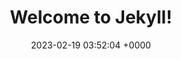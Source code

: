 ---
layout: 3dtest9
permalink: /3dtest9.html
title:  "Welcome to Jekyll!"
date:   2023-02-19 03:52:04 +0000
categories: jekyll update
---